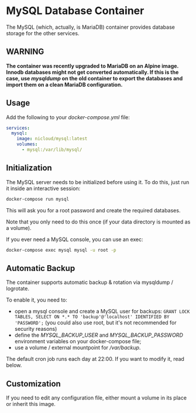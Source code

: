 # MySQL Database Container

The MySQL (which, actually, is MariaDB) container provides database storage for
the other services.

## WARNING

**The container was recently upgraded to MariaDB on an Alpine image. Innodb
databases might not get converted automatically. If this is the case, use
_mysqldump_ on the old container to export the databases and import them on a
clean MariaDB configuration.**

## Usage

Add the following to your *docker-compose.yml* file:

```yaml
services:
  mysql:
    image: nicloud/mysql:latest
    volumes:
      - mysql:/var/lib/mysql/
```

## Initialization

The MySQL server needs to be initialized before using it.
To do this, just run it inside an interactive session:

```bash
docker-compose run mysql
```

This will ask you for a root password and create the required databases.

Note that you only need to do this once (if your data directory is mounted as a
volume).

If you ever need a MySQL console, you can use an exec:

```bash
docker-compose exec mysql mysql -u root -p
```

## Automatic Backup

The container supports automatic backup & rotation via mysqldump / logrotate.

To enable it, you need to:

- open a mysql console and create a MySQL user for backups:
  `GRANT LOCK TABLES, SELECT ON *.* TO 'backup'@'localhost' IDENTIFIED BY 'PASSWORD';`
  (you could also use root, but it's not recommended for security reasons)
- define the _MYSQL_BACKUP_USER_ and _MYSQL_BACKUP_PASSWORD_ environment variables on your docker-compose file;
- use a volume / external mountpoint for _/var/backup_.

The default cron job runs each day at 22:00. If you want to modify it, read below.

## Customization

If you need to edit any configuration file, either mount a volume in its place
or inherit this image.

